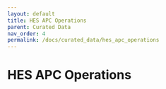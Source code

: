 ```yaml
---
layout: default
title: HES APC Operations
parent: Curated Data
nav_order: 4
permalink: /docs/curated_data/hes_apc_operations
---
```


# HES APC Operations
